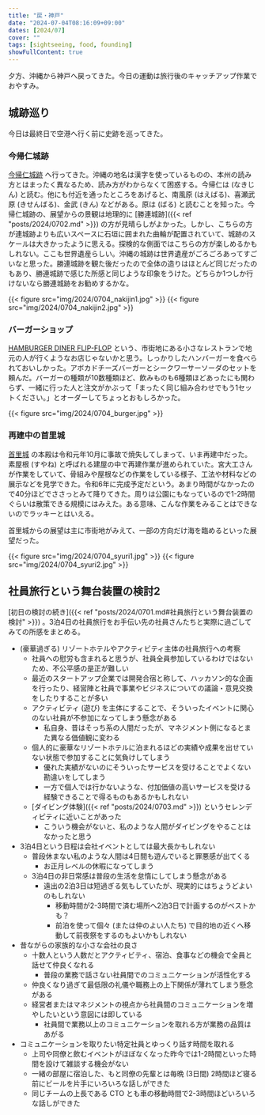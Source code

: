 ```yaml
---
title: "戻・神戸"
date: "2024-07-04T08:16:09+09:00"
dates: [2024/07]
cover: ""
tags: [sightseeing, food, founding]
showFullContent: true
---
```


夕方、沖縄から神戸へ戻ってきた。今日の運動は旅行後のキャッチアップ作業でおやすみ。

## 城跡巡り

今日は最終日で空港へ行く前に史跡を巡ってきた。

### 今帰仁城跡

[今帰仁城跡](https://www.nakijinjoseki-osi.jp/) へ行ってきた。沖縄の地名は漢字を使っているものの、本州の読み方とはまったく異なるため、読み方がわからなくて困惑する。今帰仁は (なきじん) と読む。他にも付近を通ったところをあげると、南風原 (はえばる)、喜瀬武原 (きせんばる)、金武 (きん) などがある。原は (ばる) と読むことを知った。今帰仁城跡の、展望からの景観は地理的に [勝連城跡]({{< ref "posts/2024/0702.md" >}}) の方が見晴らしがよかった。しかし、こちらの方が連城跡よりも広いスペースに石垣に囲まれた曲輪が配置されていて、城跡のスケールは大きかったように思える。探検的な側面ではこちらの方が楽しめるかもしれない。ここも世界遺産らしい。沖縄の城跡は世界遺産がごろごろあってすごいなと思った。勝連城跡を観た後だったので全体の造りはほとんど同じだったのもあり、勝連城跡で感じた所感と同じような印象をうけた。どちらか1つしか行けないなら勝連城跡をお勧めするかな。

{{< figure src="img/2024/0704_nakijin1.jpg" >}}
{{< figure src="img/2024/0704_nakijin2.jpg" >}}

### バーガーショップ

[HAMBURGER DINER FLIP-FLOP](https://tabelog.com/okinawa/A4701/A470101/47024032/) という、市街地にある小さなレストランで地元の人が行くようなお店じゃないかと思う。しっかりしたハンバーガーを食べられておいしかった。アボカドチーズバーガーとシークワーサーソーダのセットを頼んだ。バーガーの種類が10数種類ほど、飲みものも6種類ほどあったにも関わらず、一緒に行った人と注文がかぶって「まったく同じ組み合わせでもう1セットください。」とオーダーしてちょっとおもしろかった。

{{< figure src="img/2024/0704_burger.jpg" >}}

### 再建中の首里城

[首里城](https://oki-park.jp/shurijo/) の本殿は令和元年10月に事故で焼失してしまって、いま再建中だった。素屋根 (すやね) と呼ばれる建屋の中で再建作業が進められていた。宮大工さんが作業をしていて、骨組みや屋根などの作業をしている様子、工法や材料などの展示などを見学できた。令和6年に完成予定だという。あまり時間がなかったので40分ほどでささっとみて降りてきた。周りは公園にもなっているので1-2時間ぐらいは散策できる規模にはみえた。ある意味、こんな作業をみることはできないのでラッキーとはいえる。

首里城からの展望は主に市街地がみえて、一部の方向だけ海を臨めるといった展望だった。

{{< figure src="img/2024/0704_syuri1.jpg" >}}
{{< figure src="img/2024/0704_syuri2.jpg" >}}

## 社員旅行という舞台装置の検討2

[初日の検討の続き]({{< ref "posts/2024/0701.md#社員旅行という舞台装置の検討" >}}) 。3泊4日の社員旅行をお手伝い先の社員さんたちと実際に過ごしてみての所感をまとめる。

* (豪華過ぎる) リゾートホテルやアクティビティ主体の社員旅行への考察
  * 社員への慰労も含まれると思うが、社員全員参加しているわけではないため、不公平感の是正が難しい
  * 最近のスタートアップ企業では開発合宿と称して、ハッカソン的な企画を行ったり、経営陣と社員で事業やビジネスについての議論・意見交換をしたりすることが多い
  * アクティビティ (遊び) を主体にすることで、そういったイベントに関心のない社員が不参加になってしまう懸念がある
    * 私自身、昔はそっち系の人間だったが、マネジメント側になるとまた異なる価値観に変わる
  * 個人的に豪華なリゾートホテルに泊まれるほどの実績や成果を出せていない状態で参加することに気負けしてしまう
    * 優れた実績がないのにそういったサービスを受けることでよくない勘違いをしてしまう
    * 一方で個人では行かないような、付加価値の高いサービスを受ける経験できることで得るものもあるかもしれない
  * [ダイビング体験]({{< ref "posts/2024/0703.md" >}}) というセレンディピティに近いことがあった
    * こういう機会がないと、私のような人間がダイビングをやることはなかったと思う
* 3泊4日という日程は会社イベントとしては最大長かもしれない
  * 普段休まない私のような人間は4日間も遊んでいると罪悪感が出てくる
    * お正月レベルの休暇になってしまう
  * 3泊4日の非日常感は普段の生活を怠惰にしてしまう懸念がある
    * 遠出の2泊3日は短過ぎる気もしていたが、現実的にはちょうどよいのもしれない
      * 移動時間が2-3時間で済む場所へ2泊3日で計画するのがベストかも？
      * 前泊を使って個々 (または仲のよい人たち) で目的地の近くへ移動して前夜祭をするのもよいかもしれない
* 昔ながらの家族的な小さな会社の良さ
  * 十数人という人数だとアクティビティ、宿泊、食事などの機会で全員と話せて仲良くなれる
    * 普段の業務で話さない社員間でのコミュニケーションが活性化する
  * 仲良くなり過ぎて最低限の礼儀や職務上の上下関係が薄れてしまう懸念がある
  * 経営者またはマネジメントの視点から社員間のコミュニケーションを増やしたいという意図には即している
    * 社員間で業務以上のコミュニケーションを取れる方が業務の品質はあがる
* コミュニケーションを取りたい特定社員とゆっくり話す時間を取れる
  * 上司や同僚と飲むイベントがほぼなくなった昨今では1-2時間といった時間を設けて雑談する機会がない
  * 一緒の部屋に宿泊した、もと同僚の先輩とは毎晩 (3日間) 2時間ほど寝る前にビールを片手にいろいろな話しができた
  * 同じチームの上長である CTO とも車の移動時間で2-3時間ほどいろいろな話しができた
